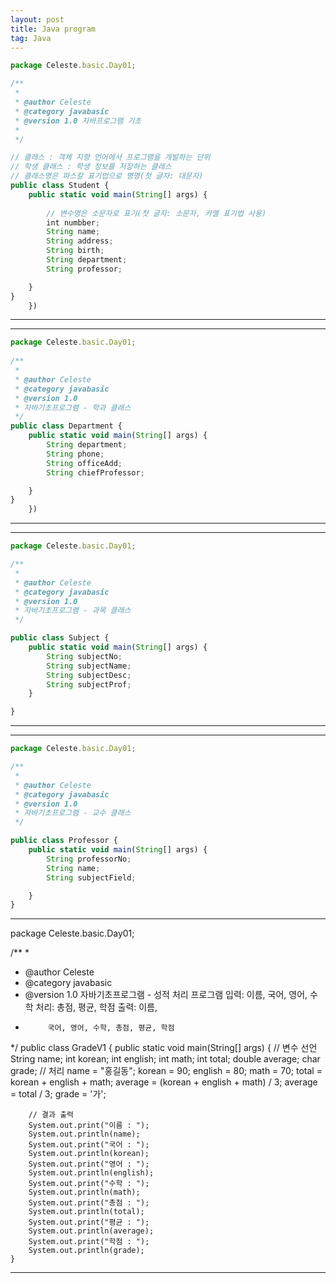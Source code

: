 ```yaml
---
layout: post
title: Java program
tag: Java
---
```


```javascript
package Celeste.basic.Day01;

/**
 * 
 * @author Celeste
 * @category javabasic
 * @version 1.0 자바프로그램 기초
 * 
 */

// 클래스 : 객체 지향 언어에서 프로그램을 개발하는 단위
// 학생 클래스 : 학생 정보를 저장하는 클래스
// 클래스명은 파스칼 표기법으로 명명(첫 글자: 대문자)
public class Student {
	public static void main(String[] args) {
		
		// 변수명은 소문자로 표기(첫 글자: 소문자, 카멜 표기법 사용)
		int numbber;
		String name;
		String address; 
		String birth; 
		String department;
		String professor; 

	}
} 
	})
```
---
---
```javascript
package Celeste.basic.Day01;
	
/**
 * 
 * @author Celeste
 * @category javabasic
 * @version 1.0
 * 자바기초프로그램 - 학과 클래스
 */
public class Department {
	public static void main(String[] args) {
		String department;
		String phone;
		String officeAdd;
		String chiefProfessor;

	}
} 
	})
```
---
---
```javascript
package Celeste.basic.Day01;

/**
 * 
 * @author Celeste
 * @category javabasic
 * @version 1.0
 * 자바기초프로그램 - 과목 클래스
 */

public class Subject {
	public static void main(String[] args) {
		String subjectNo;
		String subjectName;
		String subjectDesc;
		String subjectProf;
	}

}
```
---
---
```javascript
package Celeste.basic.Day01;

/**
 * 
 * @author Celeste
 * @category javabasic
 * @version 1.0
 * 자바기초프로그램 - 교수 클래스
 */

public class Professor {
	public static void main(String[] args) {
		String professorNo;
		String name;
		String subjectField;

	}
}
```
---
package Celeste.basic.Day01;

/**
 * 
 * @author Celeste
 * @category javabasic
 * @version 1.0 자바기초프로그램 - 성적 처리 프로그램 입력: 이름, 국어, 영어, 수학 처리: 총점, 평균, 학점 출력: 이름,
 *          국어, 영어, 수학, 총점, 평균, 학점
 */
public class GradeV1 {
	public static void main(String[] args) {
		// 변수 선언
		String name;
		int korean;
		int english;
		int math;
		int total;
		double average;
		char grade;
		// 처리
		name = "홍길동";
		korean = 90;
		english = 80;
		math = 70;
		total = korean + english + math;
		average = (korean + english + math) / 3;
		average = total / 3;
		grade = '가';

		// 결과 출력
		System.out.print("이름 : ");
		System.out.println(name);
		System.out.print("국어 : ");
		System.out.println(korean);
		System.out.print("영어 : ");
		System.out.println(english);
		System.out.print("수학 : ");
		System.out.println(math);
		System.out.print("총점 : ");
		System.out.println(total);
		System.out.print("평균 : ");
		System.out.println(average);
		System.out.print("학점 : ");
		System.out.println(grade);
	}

---
